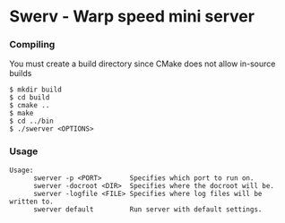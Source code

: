 # Swerv - Warp speed mini server

### Compiling
You must create a build directory since CMake does not allow in-source builds
```
$ mkdir build
$ cd build
$ cmake ..
$ make
$ cd ../bin
$ ./swerver <OPTIONS>
```
### Usage
```
Usage:
      swerver -p <PORT>       Specifies which port to run on.
      swerver -docroot <DIR>  Specifies where the docroot will be.
      swerver -logfile <FILE> Specifies where log files will be written to.
      swerver default         Run server with default settings.
```
